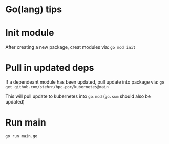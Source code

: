 # Go(lang) tips

# Init module
After creating a new package, creat modules via: `go mod init`

# Pull in updated deps
If a dependeant module has been updated, pull update into package via:
`go get github.com/stehrn/hpc-poc/kubernetes@main`

This will pull update to kubernetes into `go.mod` (`go.sum` should also be updated)

# Run main
`go run main.go`